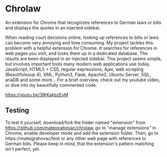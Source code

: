 # Chrolaw

An extension for Chrome that recognizes references to German laws or bills and displays the quotes in an injected sidebar.

When reading court decisions online, looking up references to bills or laws can become very annoying and time consuming. My project tackles this problem with a helpful extension for Chrome. It searches for references in web pages you visit, and looks them up in a dedicated database. The results are been displayed in an injected sidebar. This project seems simple, but involves important tools many modern web applications use today. JavaScript, HTML5 + CSS, regular expressions, Ajax, web scraping (Beautifulsoup 4), XML, Python3, Flask, Apache2, Ubuntu Server, SQL, ariaDB and some more... For a brief overview, check out my youtube video, or dive into my beautifully commented code.

https://youtu.be/3lKKakbzEvM

## Testing

To test it yourself, download/fork the folder named "extension" from https://github.com/matejgrahovac/chrolaw, go to "manage extensions" in Chrome, enable developer mode and add the extension folder. Then, go to https://matejgrahovac/test or any other web page with references to German bills. Please keep in mind, that the extension's pattern matching isn't perfect, yet.
